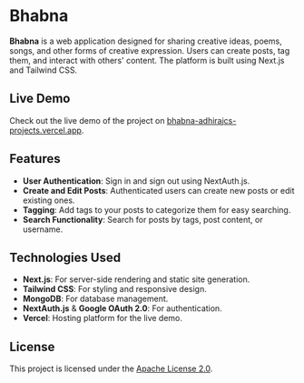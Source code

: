 # Bhabna

**Bhabna** is a web application designed for sharing creative ideas, poems, songs, and other forms of creative expression. Users can create posts, tag them, and interact with others' content. The platform is built using Next.js and Tailwind CSS.

## Live Demo

Check out the live demo of the project on [bhabna-adhirajcs-projects.vercel.app](https://bhabna-adhirajcs-projects.vercel.app/).

## Features

- **User Authentication**: Sign in and sign out using NextAuth.js.
- **Create and Edit Posts**: Authenticated users can create new posts or edit existing ones.
- **Tagging**: Add tags to your posts to categorize them for easy searching.
- **Search Functionality**: Search for posts by tags, post content, or username.

## Technologies Used

- **Next.js**: For server-side rendering and static site generation.
- **Tailwind CSS**: For styling and responsive design.
- **MongoDB**: For database management.
- **NextAuth.js** & **Google OAuth 2.0**: For authentication.
- **Vercel**: Hosting platform for the live demo.

## License

This project is licensed under the [Apache License 2.0](LICENSE).